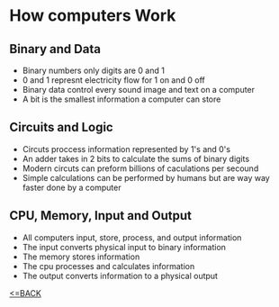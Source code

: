 # How computers Work

## Binary and Data

- Binary numbers only digits are 0 and 1
- 0 and 1 represnt electricity flow for 1 on and 0 off
- Binary data control every sound image and text on a computer
- A bit is the smallest information a computer can store

## Circuits and Logic

- Circuts proccess information represented by 1's and 0's
- An adder takes in 2 bits to calculate the sums of binary digits
- Modern circuts can preform billions of caculations per secound
- Simple calculations can be performed by humans but are way way faster done by a computer


## CPU, Memory, Input and Output

- All computers input, store, process, and output information
- The input converts physical input to binary information
- The memory stores information
- The cpu processes and calculates information
- The output converts information to a physical output



[<=BACK](README.md)